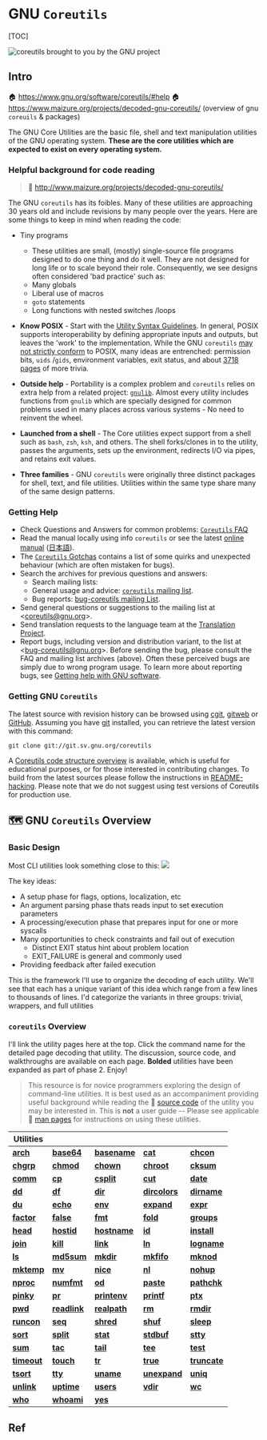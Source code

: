 # GNU `Coreutils`

[TOC]



![coreutils brought to you by the GNU project](../../../../../../../../Assets/Pics/GNU.png)



## Intro
🏠 https://www.gnu.org/software/coreutils/#help
🏠 https://www.maizure.org/projects/decoded-gnu-coreutils/ (overview of gnu `coreuils` & packages)

The GNU Core Utilities are the basic file, shell and text manipulation utilities of the GNU operating system. **These are the core utilities which are expected to exist on every operating system.**


### Helpful background for code reading
> 🔗 http://www.maizure.org/projects/decoded-gnu-coreutils/

The GNU `coreutils` has its foibles. Many of these utilities are approaching 30 years old and include revisions by many people over the years. Here are some things to keep in mind when reading the code:

- Tiny programs
  - These utilities are small, (mostly) single-source file programs designed to do one thing and do it well. They are not designed for long life or to scale beyond their role. Consequently, we see designs often considered 'bad practice' such as:
  - Many globals
  - Liberal use of macros
  - `goto` statements
  - Long functions with nested switches /loops
  
- **Know POSIX** - Start with the [Utility Syntax Guidelines](http://pubs.opengroup.org/onlinepubs/9699919799/basedefs/V1_chap12.html#tag_12_02). In general, POSIX supports interoperability by defining appropriate inputs and outputs, but leaves the 'work' to the implementation. While the GNU `coreutils` [may not strictly conform](https://www.gnu.org/software/coreutils/manual/html_node/Standards-conformance.html) to POSIX, many ideas are entrenched: permission bits, `uids` /`gids`, environment variables, exit status, and about [3718 pages](http://www.open-std.org/jtc1/sc22/open/n4217.pdf) of more trivia. 
  
- **Outside help** - Portability is a complex problem and `coreutils` relies on extra help from a related project: [`gnulib`](https://www.gnu.org/s/gnulib/). Almost every utility includes functions from `gnulib` which are specially designed for common problems used in many places across various systems - No need to reinvent the wheel.
  
- **Launched from a shell** - The Core utilities expect support from a shell such as `bash`, `zsh`, `ksh`, and others. The shell forks/clones in to the utility, passes the arguments, sets up the environment, redirects I/O via pipes, and retains exit values.
  
- **Three families** - GNU `coreutils` were originally three distinct packages for shell, text, and file utilities. Utilities within the same type share many of the same design patterns.


### Getting Help
- Check Questions and Answers for common problems: [`Coreutils` FAQ](https://www.gnu.org/software/coreutils/faq/coreutils-faq.html)
- Read the manual locally using info `coreutils` or see the latest [online manual](https://www.gnu.org/software/coreutils/manual/) ([日本語](https://linuxjm.osdn.jp/info/GNU_coreutils/coreutils-ja.html)).
- The [`Coreutils` Gotchas](https://www.pixelbeat.org/docs/coreutils-gotchas.html) contains a list of some quirks and unexpected behaviour (which are often mistaken for bugs).
- Search the archives for previous questions and answers:
  - Search mailing lists: 
  - General usage and advice: [`coreutils` mailing list](https://lists.gnu.org/archive/html/coreutils/).
  - Bug reports: [bug-coreutils mailing List](https://lists.gnu.org/archive/html/bug-coreutils/).
- Send general questions or suggestions to the mailing list at <[coreutils@gnu.org](mailto:coreutils@gnu.org)>.
- Send translation requests to the language team at the [Translation Project](https://translationproject.org/domain/coreutils.html).
- Report bugs, including version and distribution variant, to the list at <[bug-coreutils@gnu.org](mailto:bug-coreutils@gnu.org)>.
  Before sending the bug, please consult the FAQ and mailing list archives (above).
  Often these perceived bugs are simply due to wrong program usage.
  To learn more about reporting bugs, see [Getting help with GNU software](https://www.gnu.org/software/gethelp.html).


### Getting GNU `Coreutils`
The latest source with revision history can be browsed using [cgit](https://git.sv.gnu.org/cgit/coreutils.git), [gitweb](https://git.sv.gnu.org/gitweb/?p=coreutils.git) or [GitHub](https://github.com/coreutils/coreutils).
Assuming you have [git](https://git-scm.com/) installed, you can retrieve the latest version with this command:
```
git clone git://git.sv.gnu.org/coreutils
```

A [Coreutils code structure overview](http://www.maizure.org/projects/decoded-gnu-coreutils/) is available, which is useful for educational purposes, or for those interested in contributing changes.
To build from the latest sources please follow the instructions in [README-hacking](https://git.sv.gnu.org/cgit/coreutils.git/plain/README-hacking).
Please note that we do not suggest using test versions of Coreutils for production use.



## 🗺️ GNU `Coreutils` Overview
### Basic Design
Most CLI utilities look something close to this:
![](../../../../../../../../Assets/Pics/Screenshot%202023-06-10%20at%209.05.07%20AM.png)

The key ideas:
- A setup phase for flags, options, localization, etc
- An argument parsing phase thats reads input to set execution parameters
- A processing/execution phase that prepares input for one or more syscalls
- Many opportunities to check constraints and fail out of execution
    - Distinct EXIT status hint about problem location
    - EXIT_FAILURE is general and commonly used
- Providing feedback after failed execution

This is the framework I'll use to organize the decoding of each utility. We'll see that each has a unique variant of this idea which range from a few lines to thousands of lines. I'd categorize the variants in three groups: trivial, wrappers, and full utilities


### `coreutils` Overview
I'll link the utility pages here at the top. Click the command name for the detailed page decoding that utility. The discussion, source code, and walkthroughs are available on each page. **Bolded** utilities have been expanded as part of phase 2. Enjoy!

> This resource is for novice programmers exploring the design of command-line utilities. It is best used as an accompaniment providing useful background while reading the 🔗 [source code](https://github.com/MaiZure/coreutils-8.3/tree/master/src) of the utility you may be interested in. This is **not** a user guide -- Please see applicable 🔗 [man pages](http://man7.org/linux/man-pages/dir_by_project.html#coreutils) for instructions on using these utilities.


|Utilities|||||
|---|---|---|---|---|
|**[arch](https://www.maizure.org/projects/decoded-gnu-coreutils/arch.html)**|**[base64](https://www.maizure.org/projects/decoded-gnu-coreutils/base64.html)**|**[basename](https://www.maizure.org/projects/decoded-gnu-coreutils/basename.html)**|**[cat](https://www.maizure.org/projects/decoded-gnu-coreutils/cat.html)**|**[chcon](https://www.maizure.org/projects/decoded-gnu-coreutils/chcon.html)**|
|**[chgrp](https://www.maizure.org/projects/decoded-gnu-coreutils/chgrp.html)**|**[chmod](https://www.maizure.org/projects/decoded-gnu-coreutils/chmod.html)**|**[chown](https://www.maizure.org/projects/decoded-gnu-coreutils/chown.html)**|**[chroot](https://www.maizure.org/projects/decoded-gnu-coreutils/chroot.html)**|**[cksum](https://www.maizure.org/projects/decoded-gnu-coreutils/cksum.html)**|
|**[comm](https://www.maizure.org/projects/decoded-gnu-coreutils/comm.html)**|**[cp](https://www.maizure.org/projects/decoded-gnu-coreutils/cp.html)**|**[csplit](https://www.maizure.org/projects/decoded-gnu-coreutils/csplit.html)**|**[cut](https://www.maizure.org/projects/decoded-gnu-coreutils/cut.html)**|**[date](https://www.maizure.org/projects/decoded-gnu-coreutils/date.html)**|
|**[dd](https://www.maizure.org/projects/decoded-gnu-coreutils/dd.html)**|**[df](https://www.maizure.org/projects/decoded-gnu-coreutils/df.html)**|**[dir](https://www.maizure.org/projects/decoded-gnu-coreutils/dir.html)**|**[dircolors](https://www.maizure.org/projects/decoded-gnu-coreutils/dircolors.html)**|**[dirname](https://www.maizure.org/projects/decoded-gnu-coreutils/dirname.html)**|
|**[du](https://www.maizure.org/projects/decoded-gnu-coreutils/du.html)**|**[echo](https://www.maizure.org/projects/decoded-gnu-coreutils/echo.html)**|**[env](https://www.maizure.org/projects/decoded-gnu-coreutils/env.html)**|**[expand](https://www.maizure.org/projects/decoded-gnu-coreutils/expand.html)**|**[expr](https://www.maizure.org/projects/decoded-gnu-coreutils/expr.html)**|
|**[factor](https://www.maizure.org/projects/decoded-gnu-coreutils/factor.html)**|**[false](https://www.maizure.org/projects/decoded-gnu-coreutils/false.html)**|**[fmt](https://www.maizure.org/projects/decoded-gnu-coreutils/fmt.html)**|**[fold](https://www.maizure.org/projects/decoded-gnu-coreutils/fold.html)**|**[groups](https://www.maizure.org/projects/decoded-gnu-coreutils/groups.html)**|
|**[head](https://www.maizure.org/projects/decoded-gnu-coreutils/head.html)**|**[hostid](https://www.maizure.org/projects/decoded-gnu-coreutils/hostid.html)**|**[hostname](https://www.maizure.org/projects/decoded-gnu-coreutils/hostname.html)**|**[id](https://www.maizure.org/projects/decoded-gnu-coreutils/id.html)**|**[install](https://www.maizure.org/projects/decoded-gnu-coreutils/install.html)**|
|**[join](https://www.maizure.org/projects/decoded-gnu-coreutils/join.html)**|**[kill](https://www.maizure.org/projects/decoded-gnu-coreutils/kill.html)**|**[link](https://www.maizure.org/projects/decoded-gnu-coreutils/link.html)**|**[ln](https://www.maizure.org/projects/decoded-gnu-coreutils/ln.html)**|**[logname](https://www.maizure.org/projects/decoded-gnu-coreutils/logname.html)**|
|**[ls](https://www.maizure.org/projects/decoded-gnu-coreutils/ls.html)**|**[md5sum](https://www.maizure.org/projects/decoded-gnu-coreutils/md5sum.html)**|**[mkdir](https://www.maizure.org/projects/decoded-gnu-coreutils/mkdir.html)**|**[mkfifo](https://www.maizure.org/projects/decoded-gnu-coreutils/mkfifo.html)**|**[mknod](https://www.maizure.org/projects/decoded-gnu-coreutils/mknod.html)**|
|**[mktemp](https://www.maizure.org/projects/decoded-gnu-coreutils/mktemp.html)**|**[mv](https://www.maizure.org/projects/decoded-gnu-coreutils/mv.html)**|**[nice](https://www.maizure.org/projects/decoded-gnu-coreutils/nice.html)**|**[nl](https://www.maizure.org/projects/decoded-gnu-coreutils/nl.html)**|**[nohup](https://www.maizure.org/projects/decoded-gnu-coreutils/nohup.html)**|
|**[nproc](https://www.maizure.org/projects/decoded-gnu-coreutils/nproc.html)**|**[numfmt](https://www.maizure.org/projects/decoded-gnu-coreutils/numfmt.html)**|**[od](https://www.maizure.org/projects/decoded-gnu-coreutils/od.html)**|**[paste](https://www.maizure.org/projects/decoded-gnu-coreutils/paste.html)**|**[pathchk](https://www.maizure.org/projects/decoded-gnu-coreutils/pathchk.html)**|
|**[pinky](https://www.maizure.org/projects/decoded-gnu-coreutils/pinky.html)**|**[pr](https://www.maizure.org/projects/decoded-gnu-coreutils/pr.html)**|**[printenv](https://www.maizure.org/projects/decoded-gnu-coreutils/printenv.html)**|**[printf](https://www.maizure.org/projects/decoded-gnu-coreutils/printf.html)**|**[ptx](https://www.maizure.org/projects/decoded-gnu-coreutils/ptx.html)**|
|**[pwd](https://www.maizure.org/projects/decoded-gnu-coreutils/pwd.html)**|**[readlink](https://www.maizure.org/projects/decoded-gnu-coreutils/readlink.html)**|**[realpath](https://www.maizure.org/projects/decoded-gnu-coreutils/realpath.html)**|**[rm](https://www.maizure.org/projects/decoded-gnu-coreutils/rm.html)**|**[rmdir](https://www.maizure.org/projects/decoded-gnu-coreutils/rmdir.html)**|
|**[runcon](https://www.maizure.org/projects/decoded-gnu-coreutils/runcon.html)**|**[seq](https://www.maizure.org/projects/decoded-gnu-coreutils/seq.html)**|**[shred](https://www.maizure.org/projects/decoded-gnu-coreutils/shred.html)**|**[shuf](https://www.maizure.org/projects/decoded-gnu-coreutils/shuf.html)**|**[sleep](https://www.maizure.org/projects/decoded-gnu-coreutils/sleep.html)**|
|**[sort](https://www.maizure.org/projects/decoded-gnu-coreutils/sort.html)**|**[split](https://www.maizure.org/projects/decoded-gnu-coreutils/split.html)**|**[stat](https://www.maizure.org/projects/decoded-gnu-coreutils/stat.html)**|**[stdbuf](https://www.maizure.org/projects/decoded-gnu-coreutils/stdbuf.html)**|**[stty](https://www.maizure.org/projects/decoded-gnu-coreutils/stty.html)**|
|**[sum](https://www.maizure.org/projects/decoded-gnu-coreutils/sum.html)**|**[tac](https://www.maizure.org/projects/decoded-gnu-coreutils/tac.html)**|**[tail](https://www.maizure.org/projects/decoded-gnu-coreutils/tail.html)**|**[tee](https://www.maizure.org/projects/decoded-gnu-coreutils/tee.html)**|**[test](https://www.maizure.org/projects/decoded-gnu-coreutils/test.html)**|
|**[timeout](https://www.maizure.org/projects/decoded-gnu-coreutils/timeout.html)**|**[touch](https://www.maizure.org/projects/decoded-gnu-coreutils/touch.html)**|**[tr](https://www.maizure.org/projects/decoded-gnu-coreutils/tr.html)**|**[true](https://www.maizure.org/projects/decoded-gnu-coreutils/true.html)**|**[truncate](https://www.maizure.org/projects/decoded-gnu-coreutils/truncate.html)**|
|**[tsort](https://www.maizure.org/projects/decoded-gnu-coreutils/tsort.html)**|**[tty](https://www.maizure.org/projects/decoded-gnu-coreutils/tty.html)**|**[uname](https://www.maizure.org/projects/decoded-gnu-coreutils/uname.html)**|**[unexpand](https://www.maizure.org/projects/decoded-gnu-coreutils/unexpand.html)**|**[uniq](https://www.maizure.org/projects/decoded-gnu-coreutils/uniq.html)**|
|**[unlink](https://www.maizure.org/projects/decoded-gnu-coreutils/unlink.html)**|**[uptime](https://www.maizure.org/projects/decoded-gnu-coreutils/uptime.html)**|**[users](https://www.maizure.org/projects/decoded-gnu-coreutils/users.html)**|**[vdir](https://www.maizure.org/projects/decoded-gnu-coreutils/vdir.html)**|**[wc](https://www.maizure.org/projects/decoded-gnu-coreutils/wc.html)**|
|**[who](https://www.maizure.org/projects/decoded-gnu-coreutils/who.html)**|**[whoami](https://www.maizure.org/projects/decoded-gnu-coreutils/whoami.html)**|**[yes](https://www.maizure.org/projects/decoded-gnu-coreutils/yes.html)**|



## Ref
